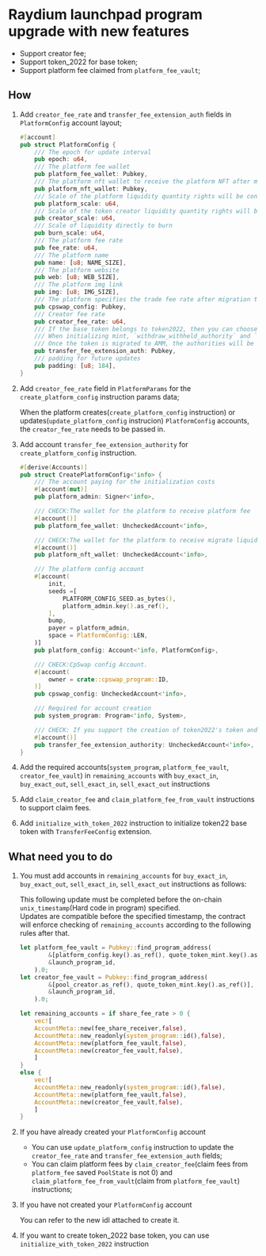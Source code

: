# Raydium launchpad program upgrade with new features

- Support creator fee;
- Support token_2022 for base token;
- Support platform fee claimed from `platform_fee_vault`;

## How

1. Add `creator_fee_rate`  and `transfer_fee_extension_auth` fields in `PlatformConfig` account layout;

    ```rust
    #[account]
    pub struct PlatformConfig {
        /// The epoch for update interval
        pub epoch: u64,
        /// The platform fee wallet
        pub platform_fee_wallet: Pubkey,
        /// The platform nft wallet to receive the platform NFT after migration if platform_scale is not 0(Only support MigrateType::CPSWAP)
        pub platform_nft_wallet: Pubkey,
        /// Scale of the platform liquidity quantity rights will be converted into NFT(Only support MigrateType::CPSWAP)
        pub platform_scale: u64,
        /// Scale of the token creator liquidity quantity rights will be converted into NFT(Only support MigrateType::CPSWAP)
        pub creator_scale: u64,
        /// Scale of liquidity directly to burn
        pub burn_scale: u64,
        /// The platform fee rate
        pub fee_rate: u64,
        /// The platform name
        pub name: [u8; NAME_SIZE],
        /// The platform website
        pub web: [u8; WEB_SIZE],
        /// The platform img link
        pub img: [u8; IMG_SIZE],
        /// The platform specifies the trade fee rate after migration to cp swap
        pub cpswap_config: Pubkey,
        /// Creator fee rate
        pub creator_fee_rate: u64,
        /// If the base token belongs to token2022, then you can choose to support the transferfeeConfig extension, which includes permissions such as `transfer_fee_config_authority`` and `withdraw_withheld_authority`.
        /// When initializing mint, `withdraw_withheld_authority` and `transfer_fee_config_authority` both belongs to the contract.
        /// Once the token is migrated to AMM, the authorities will be reset to this value
        pub transfer_fee_extension_auth: Pubkey,
        /// padding for future updates
        pub padding: [u8; 184],
    }
    ```

2. Add `creator_fee_rate` field in `PlatformParams` for the `create_platform_config` instruction params data;

    When the platform creates(`create_platform_config` instruction) or updates(`update_platform_config` instrucion) `PlatformConfig` accounts, the `creator_fee_rate` needs to be passed in.

3. Add account `transfer_fee_extension_authority` for `create_platform_config` instruction.

    ```rust
    #[derive(Accounts)]
    pub struct CreatePlatformConfig<'info> {
        /// The account paying for the initialization costs  
        #[account(mut)]
        pub platform_admin: Signer<'info>,

        /// CHECK:The wallet for the platform to receive platform fee
        #[account()]
        pub platform_fee_wallet: UncheckedAccount<'info>,

        /// CHECK:The wallet for the platform to receive migrate liquidity nft(Only support cpswap program)
        #[account()]
        pub platform_nft_wallet: UncheckedAccount<'info>,

        /// The platform config account
        #[account(
            init,
            seeds =[
                PLATFORM_CONFIG_SEED.as_bytes(),
                platform_admin.key().as_ref(),
            ],
            bump,
            payer = platform_admin,
            space = PlatformConfig::LEN,
        )]
        pub platform_config: Account<'info, PlatformConfig>,

        /// CHECK:CpSwap config Account.
        #[account(
            owner = crate::cpswap_program::ID,
        )]
        pub cpswap_config: UncheckedAccount<'info>,

        /// Required for account creation
        pub system_program: Program<'info, System>,

        /// CHECK: If you support the creation of token2022's token and the extension of transferFeeConfig, please set this account.
        #[account()]
        pub transfer_fee_extension_authority: UncheckedAccount<'info>,
    }
    ```

4. Add the required accounts(`system_program`, `platform_fee_vault`, `creator_fee_vault`) in `remaining_accounts` with `buy_exact_in`, `buy_exact_out`, `sell_exact_in`, `sell_exact_out` instructions

5. Add `claim_creator_fee` and `claim_platform_fee_from_vault` instructions to support claim fees.

6. Add `initialize_with_token_2022` instruction to initialize token22 base token with `TransferFeeConfig` extension.

## What need you to do

1. You must add accounts in `remaining_accounts` for `buy_exact_in`, `buy_exact_out`, `sell_exact_in`, `sell_exact_out` instructions as follows:

    This following update must be completed before the on-chain `unix_timestamp`(Hard code in program) specified.\
    Updates are compatible before the specified timestamp, the contract will enforce checking of `remaining_accounts` according to the following rules after that.

    ```rust
    let platform_fee_vault = Pubkey::find_program_address(
            &[platform_config.key().as_ref(), quote_token_mint.key().as_ref()],
            &launch_program_id,
        ).0;
    let creator_fee_vault = Pubkey::find_program_address(
            &[pool_creator.as_ref(), quote_token_mint.key().as_ref()],
            &launch_program_id,
        ).0;

    let remaining_accounts = if share_fee_rate > 0 {
        vec![
        AccountMeta::new(fee_share_receiver,false),
        AccountMeta::new_readonly(system_program::id(),false),
        AccountMeta::new(platform_fee_vault,false),
        AccountMeta::new(creator_fee_vault,false),
        ]
    }
    else {
        vec![
        AccountMeta::new_readonly(system_program::id(),false),
        AccountMeta::new(platform_fee_vault,false),
        AccountMeta::new(creator_fee_vault,false),
        ]
    }
    ```

2. If you have already created your `PlatformConfig` account

    - You can use `update_platform_config` instruction to update the `creator_fee_rate` and `transfer_fee_extension_auth` fields;
    - You can claim platform fees by `claim_creator_fee`(claim fees from `platform_fee` saved `PoolState` is not 0) and `claim_platform_fee_from_vault`(claim from `platform_fee_vault`) instructions;

3. If you have not created your `PlatformConfig` account

    You can refer to the new idl attached to create it.

4. If you want to create token_2022 base token, you can use `initialize_with_token_2022` instruction
